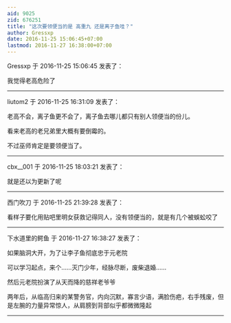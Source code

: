 ```yaml
---
aid: 9025
zid: 676251
title: "这次要领便当的是 高重九 还是离子鱼哇？"
author: Gressxp
date: 2016-11-25 15:06:45+07:00
lastmod: 2016-11-27 16:38:00+07:00
---
```


Gressxp 于 2016-11-25 15:06:45 发表了：

我觉得老高危险了

---

liutom2 于 2016-11-25 16:31:09 发表了：

老高不会，离子鱼更不会了，离子鱼去哪儿都只有别人领便当的份儿。

看来老高的老兄弟里大概有要倒霉的。

不过巫师肯定是要领便当了。

---

cbx\_\_001 于 2016-11-25 18:03:21 发表了：

就是还以为更新了呢

---

西门吹刀 于 2016-11-25 21:39:28 发表了：

看样子要化用贴吧里明女获救记得同人，没有领便当的，就是有几个被蜈蚣咬了

---

下水道里的鳄鱼 于 2016-11-27 16:38:27 发表了：

如果脑洞大开，为了让李子鱼彻底忠于元老院

可以学习起点，来个……灭门少年，经脉尽断，废柴退婚……

然后元老院扮演了从天而降的慈祥老爷爷

两年后，从临高归来的某警务官，内向沉默，寡言少语，满脸伤疤，右手残废，但是左腕的力量异常惊人，从肩膀到背部似乎都微微隆起

---
